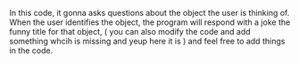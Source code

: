 In this code, it gonna asks questions about the object the user is thinking of. When the user identifies the object, the program will respond with a joke the funny title for that object, ( you can also modify the code and add something whcih is missing
and yeup here it is ) and feel free to add things in the code.
